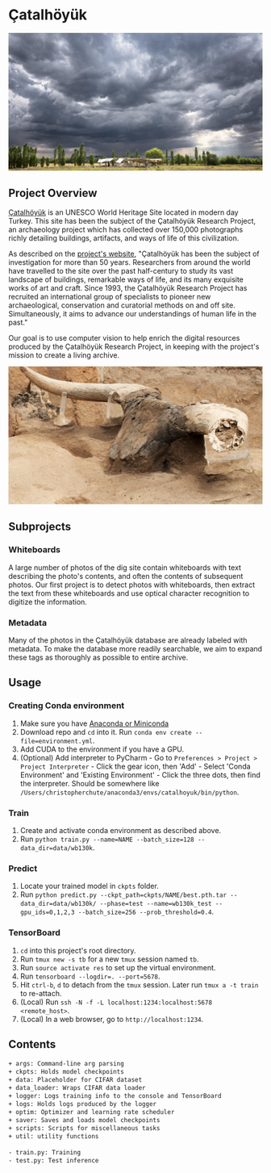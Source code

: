 # Çatalhöyük

![West Mound at Çatalhöyük](/img/west-mound.jpg?raw=true)

## Project Overview

[Çatalhöyük](https://en.wikipedia.org/wiki/%C3%87atalh%C3%B6y%C3%BCk) is an
UNESCO World Heritage Site located in modern day Turkey. This site has been
the subject of the Çatalhöyük Research Project, an archaeology project which has
collected over 150,000 photographs richly detailing buildings, artifacts,
and ways of life of this civilization.

As described on the [project's website](http://www.catalhoyuk.com/project), "Çatalhöyük has been the subject of investigation for more than 50 years. Researchers from around the world have travelled to the site over the past half-century to study its vast landscape of buildings, remarkable ways of life, and its many exquisite works of art and craft. Since 1993, the Çatalhöyük Research Project has recruited an international group of specialists to pioneer new archaeological, conservation and curatorial methods on and off site. Simultaneously, it aims to advance our understandings of human life in the past."

Our goal is to use computer vision to help enrich the digital resources
produced by the Çatalhöyük Research Project, in keeping with the project's
mission to create a living archive.

![Bull's Head](/img/bulls-head.jpg?raw=true)

## Subprojects

### Whiteboards
A large number of photos of the dig site contain whiteboards with text describing
the photo's contents, and often the contents of subsequent photos. Our first project
is to detect photos with whiteboards, then extract the text from these
whiteboards and use optical character recognition to digitize the information.

### Metadata
Many of the photos in the Çatalhöyük database are already labeled with metadata.
To make the database more readily searchable, we aim to expand these tags as
thoroughly as possible to entire archive.

## Usage

### Creating Conda environment
  1. Make sure you have [Anaconda or Miniconda](https://conda.io/docs/download.html)
  2. Download repo and `cd` into it. Run `conda env create --file=environment.yml`.
  3. Add CUDA to the environment if you have a GPU.
  4. (Optional) Add interpreter to PyCharm
    - Go to `Preferences > Project > Project Interpreter`
    - Click the gear icon, then 'Add'
    - Select 'Conda Environment' and 'Existing Environment'
    - Click the three dots, then find the interpreter. Should be somewhere like
    `/Users/christopherchute/anaconda3/envs/catalhoyuk/bin/python`.

### Train
  1. Create and activate conda environment as described above.
  2. Run `python train.py --name=NAME --batch_size=128 --data_dir=data/wb130k`.

### Predict
  1. Locate your trained model in `ckpts` folder.
  2. Run `python predict.py --ckpt_path=ckpts/NAME/best.pth.tar --data_dir=data/wb130k/ --phase=test --name=wb130k_test --gpu_ids=0,1,2,3 --batch_size=256 --prob_threshold=0.4`.

### TensorBoard
  1. `cd` into this project's root directory.
  2. Run `tmux new -s tb` for  a new `tmux` session named `tb`.
  3. Run `source activate res` to set up the virtual environment.
  4. Run `tensorboard --logdir=. --port=5678`.
  5. Hit `ctrl-b`, `d` to detach from the `tmux` session. Later run `tmux a -t train` to re-attach.
  6. (Local) Run `ssh -N -f -L localhost:1234:localhost:5678 <remote_host>`.
  7. (Local) In a web browser, go to `http://localhost:1234`.

## Contents

```text
+ args: Command-line arg parsing
+ ckpts: Holds model checkpoints
+ data: Placeholder for CIFAR dataset
+ data_loader: Wraps CIFAR data loader
+ logger: Logs training info to the console and TensorBoard
+ logs: Holds logs produced by the logger
+ optim: Optimizer and learning rate scheduler
+ saver: Saves and loads model checkpoints
+ scripts: Scripts for miscellaneous tasks
+ util: utility functions

- train.py: Training
- test.py: Test inference
```

